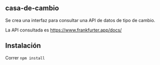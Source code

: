## casa-de-cambio

Se crea una interfaz para consultar una API de datos de tipo de cambio.

La API consultada es https://www.frankfurter.app/docs/

## Instalación
Correr `npm install`
